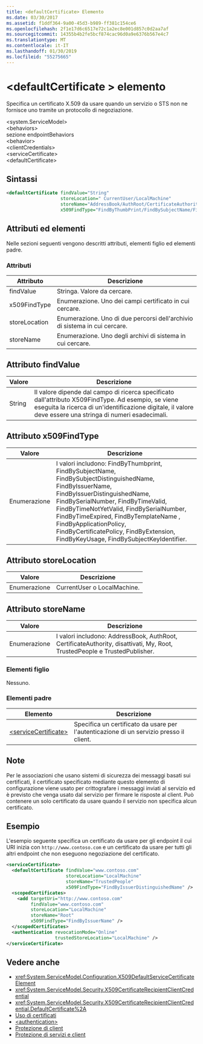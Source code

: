 ```yaml
---
title: <defaultCertificate> Elemento
ms.date: 03/30/2017
ms.assetid: f1ddf364-9a00-45d3-b989-ff381c154ce6
ms.openlocfilehash: 2f1e17d6c6517e72c1a2ec8e001d857c0d2aa7af
ms.sourcegitcommit: 14355b4b2fe5bcf874cac96d0a9e6376b567e4c7
ms.translationtype: MT
ms.contentlocale: it-IT
ms.lasthandoff: 01/30/2019
ms.locfileid: "55275665"
---
```

# <a name="defaultcertificate-element"></a>\<defaultCertificate > elemento
Specifica un certificato X.509 da usare quando un servizio o STS non ne fornisce uno tramite un protocollo di negoziazione.  
  
 \<system.ServiceModel>  
\<behaviors>  
sezione endpointBehaviors  
\<behavior>  
\<clientCredentials>  
\<serviceCertificate>  
\<defaultCertificate>  
  
## <a name="syntax"></a>Sintassi  
  
```xml  
<defaultCertificate findValue="String"
                    storeLocation=" CurrentUser/LocalMachine"
                    storeName="AddressBook/AuthRoot/CertificateAuthority/Disallowed/My/Root/TrustedPeople/TrustedPublisher"
                    x509FindType="FindByThumbPrint/FindBySubjectName/FindBySubjectDistinguishedName/FindByIssuerName/FindByIssuerDistinguishedName/FindBySerialiNumber/FindByTimeValid/FindByTimeNotYetValid/FindByTimeExpired/FindByTemplateName/FindByApplicationPolicy/FindByCertificatePolicy/FindByExtension/FindByKeyUsage/FindBySubjectKeyIdentifier" />
```  
  
## <a name="attributes-and-elements"></a>Attributi ed elementi  
 Nelle sezioni seguenti vengono descritti attributi, elementi figlio ed elementi padre.  
  
### <a name="attributes"></a>Attributi  
  
|Attributo|Descrizione|  
|---------------|-----------------|  
|findValue|Stringa. Valore da cercare.|  
|x509FindType|Enumerazione. Uno dei campi certificato in cui cercare.|  
|storeLocation|Enumerazione. Uno di due percorsi dell'archivio di sistema in cui cercare.|  
|storeName|Enumerazione. Uno degli archivi di sistema in cui cercare.|  
  
## <a name="findvalue-attribute"></a>Attributo findValue  
  
|Valore|Descrizione|  
|-----------|-----------------|  
|String|Il valore dipende dal campo di ricerca specificato dall'attributo X509FindType. Ad esempio, se viene eseguita la ricerca di un'identificazione digitale, il valore deve essere una stringa di numeri esadecimali.|  
  
## <a name="x509findtype-attribute"></a>Attributo x509FindType  
  
|Valore|Descrizione|  
|-----------|-----------------|  
|Enumerazione|I valori includono: FindByThumbprint, FindBySubjectName, FindBySubjectDistinguishedName, FindByIssuerName, FindByIssuerDistinguishedName, FindBySerialNumber, FindByTimeValid, FindByTimeNotYetValid, FindBySerialNumber, FindByTimeExpired, FindByTemplateName , FindByApplicationPolicy, FindByCertificatePolicy, FindByExtension, FindByKeyUsage, FindBySubjectKeyIdentifier.|  
  
## <a name="storelocation-attribute"></a>Attributo storeLocation  
  
|Valore|Descrizione|  
|-----------|-----------------|  
|Enumerazione|CurrentUser o LocalMachine.|  
  
## <a name="storename-attribute"></a>Attributo storeName  
  
|Valore|Descrizione|  
|-----------|-----------------|  
|Enumerazione|I valori includono: AddressBook, AuthRoot, CertificateAuthority, disattivati, My, Root, TrustedPeople e TrustedPublisher.|  
  
### <a name="child-elements"></a>Elementi figlio  
 Nessuno.  
  
### <a name="parent-elements"></a>Elementi padre  
  
|Elemento|Descrizione|  
|-------------|-----------------|  
|[\<serviceCertificate>](../../../../../docs/framework/configure-apps/file-schema/wcf/servicecertificate-of-clientcredentials-element.md)|Specifica un certificato da usare per l'autenticazione di un servizio presso il client.|  
  
## <a name="remarks"></a>Note  
 Per le associazioni che usano sistemi di sicurezza dei messaggi basati sui certificati, il certificato specificato mediante questo elemento di configurazione viene usato per crittografare i messaggi inviati al servizio ed è previsto che venga usato dal servizio per firmare le risposte al client. Può contenere un solo certificato da usare quando il servizio non specifica alcun certificato.  
  
## <a name="example"></a>Esempio  
 L'esempio seguente specifica un certificato da usare per gli endpoint il cui URI inizia con `http://www.contoso.com` e un certificato da usare per tutti gli altri endpoint che non eseguono negoziazione del certificato.  
  
```xml  
<serviceCertificate>
  <defaultCertificate findValue="www.contoso.com"
                      storeLocation="LocalMachine"
                      storeName="TrustedPeople"
                      x509FindType="FindByIssuerDistinguishedName" />
  <scopedCertificates>
    <add targetUri="http://www.contoso.com"
         findValue="www.contoso.com"
         storeLocation="LocalMachine"
         storeName="Root"
         x509FindType="FindByIssuerName" />
  </scopedCertificates>
  <authentication revocationMode="Online"
                  trustedStoreLocation="LocalMachine" />
</serviceCertificate>
```  
  
## <a name="see-also"></a>Vedere anche
- <xref:System.ServiceModel.Configuration.X509DefaultServiceCertificateElement>
- <xref:System.ServiceModel.Security.X509CertificateRecipientClientCredential>
- <xref:System.ServiceModel.Security.X509CertificateRecipientClientCredential.DefaultCertificate%2A>
- [Uso di certificati](../../../../../docs/framework/wcf/feature-details/working-with-certificates.md)
- [\<authentication>](../../../../../docs/framework/configure-apps/file-schema/wcf/authentication-of-clientcertificate-element.md)
- [Protezione di client](../../../../../docs/framework/wcf/securing-clients.md)
- [Protezione di servizi e client](../../../../../docs/framework/wcf/feature-details/securing-services-and-clients.md)
